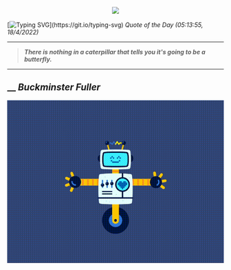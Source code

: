 <p align='center'><img src='https://komarev.com/ghpvc/?username=hungpurdie&label=Total+Vistors&color=brightgreen&style=plastic'></p> 


 [![Typing SVG](https://readme-typing-svg.herokuapp.com?font=Press+Start+2P&color=C2F784&size=35&width=900&height=100&lines=Hello+World%2C+I'm+Hung+!)](https://git.io/typing-svg) 
 _Quote of the Day (05:13:55, 18/4/2022)_
___
>**_There is nothing in a caterpillar that tells you it's going to be a butterfly._**
___
## __ **_Buckminster Fuller_** 
<p align="center"><img src="src/assets/images/robot-dancing-dribble.gif"/></p>